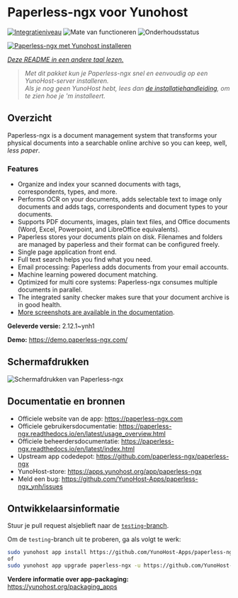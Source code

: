 <!--
NB: Deze README is automatisch gegenereerd door <https://github.com/YunoHost/apps/tree/master/tools/readme_generator>
Hij mag NIET handmatig aangepast worden.
-->

# Paperless-ngx voor Yunohost

[![Integratieniveau](https://dash.yunohost.org/integration/paperless-ngx.svg)](https://ci-apps.yunohost.org/ci/apps/paperless-ngx/) ![Mate van functioneren](https://ci-apps.yunohost.org/ci/badges/paperless-ngx.status.svg) ![Onderhoudsstatus](https://ci-apps.yunohost.org/ci/badges/paperless-ngx.maintain.svg)

[![Paperless-ngx met Yunohost installeren](https://install-app.yunohost.org/install-with-yunohost.svg)](https://install-app.yunohost.org/?app=paperless-ngx)

*[Deze README in een andere taal lezen.](./ALL_README.md)*

> *Met dit pakket kun je Paperless-ngx snel en eenvoudig op een YunoHost-server installeren.*  
> *Als je nog geen YunoHost hebt, lees dan [de installatiehandleiding](https://yunohost.org/install), om te zien hoe je 'm installeert.*

## Overzicht

Paperless-ngx is a document management system that transforms your physical documents into a searchable online archive so you can keep, well, *less paper*.

### Features

* Organize and index your scanned documents with tags, correspondents, types, and more.
* Performs OCR on your documents, adds selectable text to image only documents and adds tags, correspondents and document types to your documents.
* Supports PDF documents, images, plain text files, and Office documents (Word, Excel, Powerpoint, and LibreOffice equivalents).
* Paperless stores your documents plain on disk. Filenames and folders are managed by paperless and their format can be configured freely.
* Single page application front end.
* Full text search helps you find what you need.
* Email processing: Paperless adds documents from your email accounts.
* Machine learning powered document matching.
* Optimized for multi core systems: Paperless-ngx consumes multiple documents in parallel.
* The integrated sanity checker makes sure that your document archive is in good health.
* [More screenshots are available in the documentation](https://paperless-ngx.readthedocs.io/en/latest/screenshots.html).


**Geleverde versie:** 2.12.1~ynh1

**Demo:** <https://demo.paperless-ngx.com/>

## Schermafdrukken

![Schermafdrukken van Paperless-ngx](./doc/screenshots/documents-wchrome-dark.png)

## Documentatie en bronnen

- Officiele website van de app: <https://paperless-ngx.com>
- Officiele gebruikersdocumentatie: <https://paperless-ngx.readthedocs.io/en/latest/usage_overview.html>
- Officiele beheerdersdocumentatie: <https://paperless-ngx.readthedocs.io/en/latest/index.html>
- Upstream app codedepot: <https://github.com/paperless-ngx/paperless-ngx>
- YunoHost-store: <https://apps.yunohost.org/app/paperless-ngx>
- Meld een bug: <https://github.com/YunoHost-Apps/paperless-ngx_ynh/issues>

## Ontwikkelaarsinformatie

Stuur je pull request alsjeblieft naar de [`testing`-branch](https://github.com/YunoHost-Apps/paperless-ngx_ynh/tree/testing).

Om de `testing`-branch uit te proberen, ga als volgt te werk:

```bash
sudo yunohost app install https://github.com/YunoHost-Apps/paperless-ngx_ynh/tree/testing --debug
of
sudo yunohost app upgrade paperless-ngx -u https://github.com/YunoHost-Apps/paperless-ngx_ynh/tree/testing --debug
```

**Verdere informatie over app-packaging:** <https://yunohost.org/packaging_apps>
